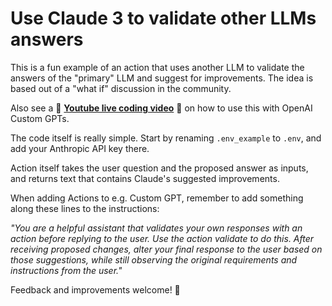 # Use Claude 3 to validate other LLMs answers

This is a fun example of an action that uses another LLM to validate the answers of the "primary" LLM and suggest for improvements. The idea is based out of a "what if" discussion in the community.

Also see a 📼 [**Youtube live coding video**](https://youtu.be/eSjAwIbkfEY) 📼 on how to use this with OpenAI Custom GPTs.

The code itself is really simple. Start by renaming `.env_example` to `.env`, and add your Anthropic API key there.

Action itself takes the user question and the proposed answer as inputs, and returns text that contains Claude's suggested improvements.

When adding Actions to e.g. Custom GPT, remember to add something along these lines to the instructions:

_"You are a helpful assistant that validates your own responses with an action before replying to the user. Use the action validate to do this. After receiving proposed changes, alter your final response to the user based on those suggestions, while still observing the original requirements and instructions from the user."_

Feedback and improvements welcome! 💪
